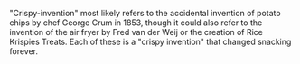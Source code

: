 "Crispy-invention" most likely refers to the accidental invention of potato chips by chef George Crum in 1853, though it could also refer to the invention of the air fryer by Fred van der Weij or the creation of Rice Krispies Treats. Each of these is a "crispy invention" that changed snacking forever. 
